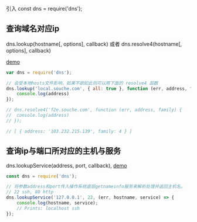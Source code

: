 引入 const dns = require('dns');

## 查询域名对应ip

dns.lookup(hostname[, options], callback) 或者 dns.resolve4(hostname[, options], callback)

[demo](./example/lookup.js)

```js
var dns = require('dns');

// 会受本地hosts文件影响，如果不欲如此则可以用下面的 resolve4 函数
dns.lookup('local.souche.com', { all: true }, function (err, address, family) {
	console.log(address)
});

// dns.resolve4('f2e.souche.com', function (err, address, family) {
// 	console.log(address)
// });

// [ { address: '103.232.215.139', family: 4 } ]
```

## 查询ip与端口所对应的主机与服务

dns.lookupService(address, port, callback), [demo](./example/lookupService.js)

```js
const dns = require('dns');

// 将参数address和port传入操作系统底层getnameinfo服务来解析处理并返回主机名。
// 22 ssh, 80 http
dns.lookupService('127.0.0.1', 22, (err, hostname, service) => {
    console.log(hostname, service);
    // Prints: localhost ssh
});
```
